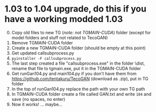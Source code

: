 # 1.03 to 1.04 upgrade, do this if you have a working modded 1.03

0. Copy old files to new TG (*note: not TGMAIN-CUDA*) folder (except for model folders and stuff not related to TecoGAN)
2. Remove TGMAIN-CUDA folder
3. Create a new TGMAIN-CUDA folder (should be empty at this point)
1. Get updated callsubprocess.py
2. `pyinstaller -F callsubprocess.py`
3. The last step created a file "callsubprocess.exe" in the folder \dist\, rename that file to tgmain.exe, put it in the TGMAIN-CUDA folder
4. Get runGan104.py and main104.py if you don't have them from https://github.com/tentakuru/TecoGAN (download as .zip), put in TG folder
5. In the top of runGan104.py replace the path with your own TG path
6. In TGMAIN-CUDA folder create a file called GAN.txt and write `104` and save (no spaces, no enter)
7. Now it works! ... maybe...
